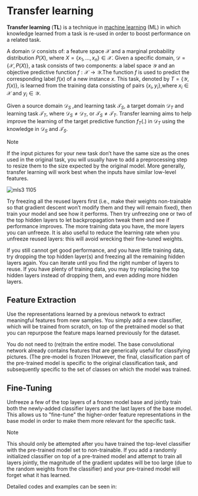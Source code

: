 # Transfer learning

**Transfer learning** (**TL**) is a technique in [machine learning](https://en.wikipedia.org/wiki/Machine_learning) (ML) in which knowledge learned from a task is re-used in order to boost performance on a related task.

A domain $\mathcal{D}$ consists of: a feature space $\mathcal{X}$ and a marginal probability distribution $P(X)$, where $X=\{x_1,...,x_n\}\in \mathcal{X}$. Given a specific domain, $\mathcal{D}=\{\mathcal{X},P(X)\}$, a task consists of two components: a label space $\mathcal{Y}$ and an objective predictive function $f:\mathcal{X}→\mathcal{Y}$.The function $f$ is used to predict the corresponding label $f(x)$ of a new instance $x$. This task, denoted by $T=\{\mathcal{Y},f(x)\}$, is learned from the training data consisting of pairs $\{x_i,y_i\}$,where $x_i\in\mathcal{X}$ and $y_i \in\mathcal{Y}$.

Given a source domain $\mathcal{D}_S$ ,and learning task $\mathcal{T}_S$, a target domain $\mathcal{D}_T$ and learning task $\mathcal{T}_T$, where $\mathcal{D}_S\ne\mathcal{D}_T$, or $\mathcal{T}_S\ne \mathcal{T}_T$. Transfer learning aims to help improve the learning of the target predictive function $f_T(.)$ in $\mathcal{D}_T$ using the knowledge in $\mathcal{D}_S$ and $\mathcal{T}_S$.

> [!NOTE]
>
> If the input pictures for your new task don’t have the same size as the ones used in the original task, you will usually have to add a preprocessing step to resize them to the size expected by the original model. More generally, transfer learning will work best when the inputs have similar low-level features.

![mls3 1105](https://learning.oreilly.com/api/v2/epubs/urn:orm:book:9781098125967/files/assets/mls3_1105.png)

Try freezing all the reused layers first (i.e., make their weights non-trainable so that gradient descent won’t modify them and they will remain fixed), then train your model and see how it performs. Then try unfreezing one or two of the top hidden layers to let backpropagation tweak them and see if performance improves. The more training data you have, the more layers you can unfreeze. It is also useful to reduce the learning rate when you unfreeze reused layers: this will avoid wrecking their fine-tuned weights.

If you still cannot get good performance, and you have little training data, try dropping the top hidden layer(s) and freezing all the remaining hidden layers again. You can iterate until you find the right number of layers to reuse. If you have plenty of training data, you may try replacing the top hidden layers instead of dropping them, and even adding more hidden layers.

## Feature Extraction

Use the representations learned by a previous network to extract meaningful features from new samples. You simply add a new classifier, which will be trained from scratch, on top of the pretrained model so that you can repurpose the feature maps learned previously for the dataset.

You do not need to (re)train the entire model. The base convolutional network already contains features that are generically useful for classifying pictures. (The pre-model is frozen )However, the final, classification part of the pre-trained model is specific to the original classification task, and subsequently specific to the set of classes on which the model was trained.

## Fine-Tuning

Unfreeze a few of the top layers of a frozen model base and jointly train both the newly-added classifier layers and the last layers of the base model. This allows us to "fine-tune" the higher-order feature representations in the base model in order to make them more relevant for the specific task.

> [!NOTE]
>
> This should only be attempted after you have trained the top-level classifier with the pre-trained model set to non-trainable. If you add a randomly initialized classifier on top of a pre-trained model and attempt to train all layers jointly, the magnitude of the gradient updates will be too large (due to the random weights from the classifier) and your pre-trained model will forget what it has learned.





Detailed codes and examples can be seen in:

[1]: https://www.tensorflow.org/tutorials/images/transfer_learning	"Transfer learning and fine-tuning"

[2]: https://learning.oreilly.com/library/view/hands-on-machine-learning/9781098125967/preface01.html#idm45983158919344	"Géron, Aurélien. Hands-on machine learning with Scikit-Learn, Keras, and TensorFlow. &quot; O&#39;Reilly Media, Inc.&quot;, 2022."
